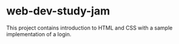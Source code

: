 # web-dev-study-jam

This project contains introduction to HTML and CSS with a sample implementation of a login.
